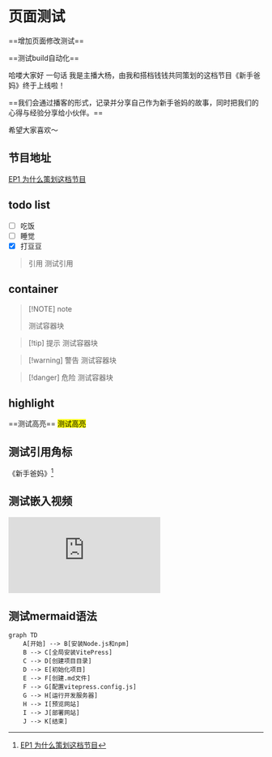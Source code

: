 # 页面测试
==增加页面修改测试==

==测试build自动化==

哈喽大家好
一句话
我是主播大杨，由我和搭档钱钱共同策划的这档节目《新手爸妈》终于上线啦！

==我们会通过播客的形式，记录并分享自己作为新手爸妈的故事，同时把我们的心得与经验分享给小伙伴。==

希望大家喜欢～

## 节目地址

[EP1 为什么策划这档节目](https://www.xiaoyuzhoufm.com/episode/66b60f72db5e6d6bf925bd2e)

## todo list
- [ ] 吃饭
- [ ] 睡觉
- [x] 打豆豆

> 引用
> 测试引用

## container
> [!NOTE] note
>
> 测试容器块

> [!tip] 提示
> 测试容器块

> [!warning] 警告
> 测试容器块
> 

> [!danger] 危险
> 测试容器块
> 

## highlight
==测试高亮==
<mark> 测试高亮 </mark>

## 测试引用角标

《新手爸妈》[^1]
[^1]: [EP1 为什么策划这档节目](https://www.xiaoyuzhoufm.com/episode/66b60f72db5e6d6bf925bd2e)

## 测试嵌入视频

<iframe src="https://player.bilibili.com/player.html?isOutside=true&aid=267161715&bvid=BV1jY411Y72d&cid=1029451528&p=1" scrolling="no" border="0" frameborder="no" framespacing="0" allowfullscreen="true"></iframe>

## 测试mermaid语法

```mermaid
graph TD
    A[开始] --> B[安装Node.js和npm]
    B --> C[全局安装VitePress]
    C --> D[创建项目目录]
    D --> E[初始化项目]
    E --> F[创建.md文件]
    F --> G[配置vitepress.config.js]
    G --> H[运行开发服务器]
    H --> I[预览网站]
    I --> J[部署网站]
    J --> K[结束]

```

